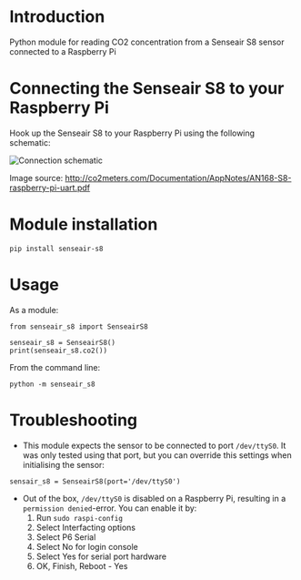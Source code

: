 # Introduction
Python module for reading CO2 concentration from a Senseair S8 sensor connected to a Raspberry Pi

# Connecting the Senseair S8 to your Raspberry Pi
Hook up the Senseair S8 to your Raspberry Pi using the following schematic: 

![Connection schematic](connection_schematic.PNG "Connection schematic")

Image source: http://co2meters.com/Documentation/AppNotes/AN168-S8-raspberry-pi-uart.pdf 

# Module installation
```
pip install senseair-s8
```

# Usage
As a module:
```
from senseair_s8 import SenseairS8

senseair_s8 = SenseairS8()    
print(senseair_s8.co2())
```

From the command line:
```
python -m senseair_s8
```

# Troubleshooting
- This module expects the sensor to be connected to port `/dev/ttyS0`. It was only tested using that port, but you can override this settings when initialising the sensor:
```
sensair_s8 = SenseairS8(port='/dev/ttyS0')
```
- Out of the box, `/dev/ttyS0` is disabled on a Raspberry Pi, resulting in a `permission denied`-error. You can enable it by:
    1. Run `sudo raspi-config`
    2. Select Interfacting options
    3. Select P6 Serial
    4. Select No for login console
    5. Select Yes for serial port hardware
    6. OK, Finish, Reboot - Yes